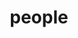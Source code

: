 ---
layout: profiles
permalink: /people/
title: people
description: current lab members
# nav: true
nav_order: 2

# copy block to add more people
profiles:
  - align: right # can align left too
    image: DiegoCalderon.jpg
    content: lab_members/about_diego.md
    image_circular: false # crops the image to make it circular
    more_info: >
      <p>Email: diego.calderon[at]ucsf.edu</p>
  - align: right
    image: madelinechertkow.jpg
    content: lab_members/about_madeline-chertkow.md
    image_circular: false
  - align: right
    image: kinaatkinyamaguchi.jpg
    content: lab_members/about_kina-atkin-yamaguchi.md
    image_circular: false
  - align: right
    image: Recruit.jpg
    content: lab_members/about_recruit.md
    image_circular: false
---